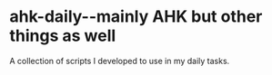 # ahk-daily--mainly AHK but other things as well
A collection of scripts I developed to use in my daily tasks.
